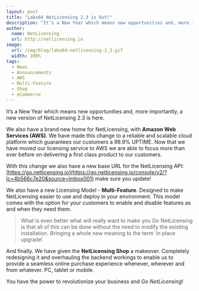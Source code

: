 ```yaml
---
layout: post
title: "Labs64 NetLicensing 2.3 is Out!"
description: "It’s a New Year which means new opportunities and, more importantly, a new version of NetLicensing 2.3 is here"
author:
  name: NetLicensing
  url: http://netlicensing.io
image:
  url: /img/blog/labs64-netlicensing-2_3.gif
  width: 100%
tags:
  - News
  - Announcements
  - AWS
  - Multi-Feature
  - Shop
  - eCommerce
---
```


It’s a New Year which means new opportunities and, more importantly, a new version of NetLicensing 2.3 is here.

We also have a brand new home for NetLicensing, with **Amazon Web Services (AWS)**. We have made this change to a reliable and scalable cloud platform which guarantees our customers a 99.9% UPTIME. Now that we have moved our licensing service to AWS we are able to focus more than ever before on delivering a first class product to our customers.

With this change we also have a new base URL for the NetLicensing API: [https://go.netlicensing.io](https://go.netlicensing.io/console/v2/?lc=4b566c7e20&source=lmbox001) make sure you update!

We also have a new Licensing Model - **Multi-Feature**. Designed to make NetLicensing easier to use and deploy in your environment. This model comes with the option for your customers to enable and disable features as and when they need them.

> What is even better what will really want to make you Go NetLicensing is that all of this can be done without the need to modify the existing installation. Bringing a whole new meaning to the term ‘in place upgrade’.

And finally. We have given the **NetLicensing Shop** a makeover. Completely redesigning it and overhauling the backend workings to enable us to provide a seamless online purchase experience whenever, wherever and from whatever. PC, tablet or mobile.

You have the power to revolutionize your business and *Go NetLicensing*!
